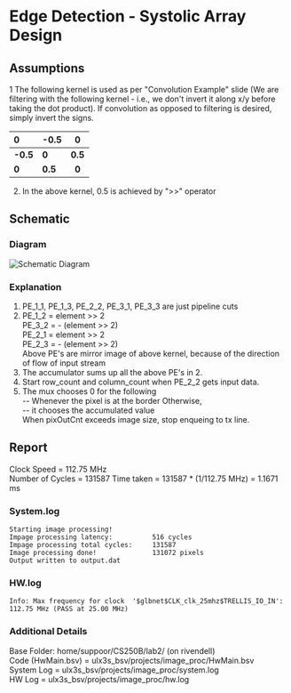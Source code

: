 # Edge Detection - Systolic Array Design

## Assumptions
1 The following kernel is used as per "Convolution Example" slide (We are filtering with the following kernel - i.e., we don't invert it along x/y before taking the dot product). If convolution as opposed to filtering is desired, simply invert the signs.

| **0**    | **-0.5** | **0**  |
|:-----|:-----|:----:|
| **-0.5** | **0**    | **0.5** |  
| **0**    | **0.5**  | **0**  |

2. In the above kernel, 0.5 is achieved by ">>" operator

## Schematic 
### Diagram
![Schematic Diagram](https://user-images.githubusercontent.com/92354970/172270279-d161b433-4c54-4adf-b130-605d5ffbb2ce.png)

### Explanation
1. PE_1_1, PE_1_3, PE_2_2, PE_3_1, PE_3_3 are just pipeline cuts  
2. PE_1_2 = element >> 2  
   PE_3_2 = - (element >> 2)  
   PE_2_1 = element >> 2  
   PE_2_3 = - (element >> 2)  
   Above PE's are mirror image of above kernel, because of the direction of flow of input stream  
3. The accumulator sums up all the above PE's in 2.  
4. Start row_count and column_count when PE_2_2 gets input data. 
5. The mux chooses 0 for the following   
   -- Whenever the pixel is at the border
   Otherwise,   
   -- it chooses the accumulated value    
   When pixOutCnt exceeds image size, stop enqueing to tx line.  
    

## Report
Clock Speed = 112.75 MHz  
Number of Cycles = 131587 
Time taken = 131587 * (1/112.75 MHz) = 1.1671 ms

### System.log
```
Starting image processing!  
Impage processing latency:          516 cycles  
Impage processing total cycles:     131587  
Image processing done!              131072 pixels  
Output written to output.dat  
```

### HW.log
```
Info: Max frequency for clock  '$glbnet$CLK_clk_25mhz$TRELLIS_IO_IN': 112.75 MHz (PASS at 25.00 MHz)
```

### Additional Details
Base Folder: home/suppoor/CS250B/lab2/   (on rivendell)  
Code (HwMain.bsv) =  ulx3s_bsv/projects/image_proc/HwMain.bsv   
System Log = ulx3s_bsv/projects/image_proc/system.log  
HW Log =   ulx3s_bsv/projects/image_proc/hw.log  
